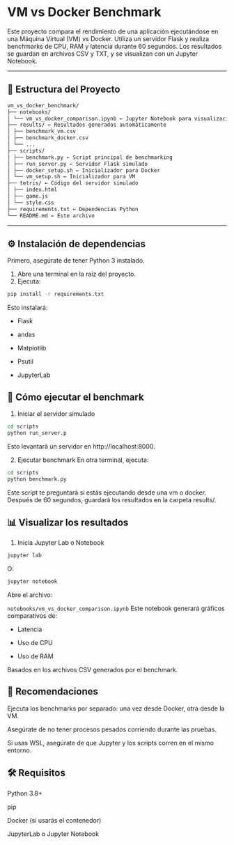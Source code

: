 # VM vs Docker Benchmark

Este proyecto compara el rendimiento de una aplicación ejecutándose en una Máquina Virtual (VM) vs Docker. Utiliza un servidor Flask y realiza benchmarks de CPU, RAM y latencia durante 60 segundos. Los resultados se guardan en archivos CSV y TXT, y se visualizan con un Jupyter Notebook.

---

## 📁 Estructura del Proyecto

```bash
vm_vs_docker_benchmark/
├── notebooks/
│ └── vm_vs_docker_comparison.ipynb ← Jupyter Notebook para visualización
├── results/ ← Resultados generados automáticamente
│ ├── benchmark_vm.csv
│ ├── benchmark_docker.csv
│ └── ...
├── scripts/
│ ├── benchmark.py ← Script principal de benchmarking
│ ├── run_server.py ← Servidor Flask simulado
│ ├── docker_setup.sh ← Inicializador para Docker
│ └── vm_setup.sh ← Inicializador para VM
├── tetris/ ← Código del servidor simulado
│ ├── index.html
│ ├── game.js
│ └── style.css
├── requirements.txt ← Dependencias Python
└── README.md ← Este archivo
```

---

## ⚙️ Instalación de dependencias

Primero, asegúrate de tener Python 3 instalado.

1. Abre una terminal en la raíz del proyecto.
2. Ejecuta:

```bash
pip install -r requirements.txt
```

Esto instalará:

- Flask

- andas

- Matplotlib

- Psutil

- JupyterLab

## 🚀 Cómo ejecutar el benchmark

1. Iniciar el servidor simulado

```bash
cd scripts
python run_server.p
```

Esto levantará un servidor en http://localhost:8000.

2. Ejecutar benchmark
En otra terminal, ejecuta:

```bash
cd scripts
python benchmark.py
```

Este script te preguntará si estás ejecutando desde una vm o docker. Después de 60 segundos, guardará los resultados en la carpeta results/.

## 📊 Visualizar los resultados

1. Inicia Jupyter Lab o Notebook
```bash
jupyter lab
```

O:
```bash
jupyter notebook
```

Abre el archivo:

`notebooks/vm_vs_docker_comparison.ipynb`
Este notebook generará gráficos comparativos de:

- Latencia

- Uso de CPU

- Uso de RAM

Basados en los archivos CSV generados por el benchmark.

## 🧼 Recomendaciones
Ejecuta los benchmarks por separado: una vez desde Docker, otra desde la VM.

Asegúrate de no tener procesos pesados corriendo durante las pruebas.

Si usas WSL, asegúrate de que Jupyter y los scripts corren en el mismo entorno.

## 🛠 Requisitos
Python 3.8+

pip

Docker (si usarás el contenedor)

JupyterLab o Jupyter Notebook